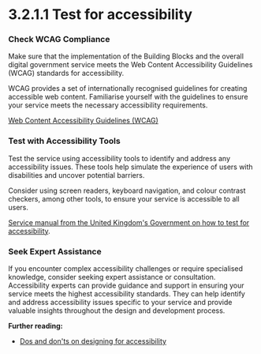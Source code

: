 # 3.2.1.1 Test for accessibility

### **Check WCAG Compliance**

Make sure that the implementation of the Building Blocks and the overall digital government service meets the Web Content Accessibility Guidelines (WCAG) standards for accessibility.&#x20;

WCAG provides a set of internationally recognised guidelines for creating accessible web content. Familiarise yourself with the guidelines to ensure your service meets the necessary accessibility requirements.

[Web Content Accessibility Guidelines (WCAG)](https://www.w3.org/WAI/standards-guidelines/wcag/)

### **Test with Accessibility Tools**

Test the service using accessibility tools to identify and address any accessibility issues. These tools help simulate the experience of users with disabilities and uncover potential barriers.&#x20;

Consider using screen readers, keyboard navigation, and colour contrast checkers, among other tools, to ensure your service is accessible to all users.

[Service manual from the United Kingdom's Government on how to test for accessibility](https://www.gov.uk/service-manual/helping-people-to-use-your-service/testing-for-accessibility).

### **Seek Expert Assistance**

If you encounter complex accessibility challenges or require specialised knowledge, consider seeking expert assistance or consultation. Accessibility experts can provide guidance and support in ensuring your service meets the highest accessibility standards. They can help identify and address accessibility issues specific to your service and provide valuable insights throughout the design and development process.

**Further reading:**&#x20;

* [Dos and don'ts on designing for accessibility](https://accessibility.blog.gov.uk/2016/09/02/dos-and-donts-on-designing-for-accessibility/)
